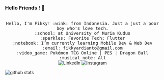 ### Hello Friends ! 👋


<p align="center">
  <br>
  <samp>
    Hello, I'm Fikky! :wink: from Indonesia.
    Just a just a poor boy who's love tech.<br>
    :school:  at University of Muria Kudus <br>
    :sparkles: Favorite Tech: Flutter <br>
    :notebook: I’m currently learning Mobile Dev & Web Dev <br>
    :email:	fikkyardianto@gmail.com <br>
    :video_game: Pokémon TCG Online | PES | Dragon Ball <br>
    :musical_note: All <br>
  </samp>
  <a href="https://www.linkedin.com/in/fikkyardianto/" target="_blank"><img src="https://img.shields.io/badge/LinkedIn-%230077B5.svg?&style=flat-square&logo=linkedin&logoColor=white" alt="LinkedIn"></a>
<a href="https://www.instagram.com/fikkyardianto/" target="_blank"><img src="https://img.shields.io/badge/Instagram-%23E4405F.svg?&style=flat-square&logo=instagram&logoColor=white" alt="Instagram"></a><br>
  
  ![github stats](https://github-readme-stats.vercel.app/api?username=gonexwind&show_icons=true)
</p>


<!-- <code><img height="20" src="https://raw.githubusercontent.com/github/explore/80688e429a7d4ef2fca1e82350fe8e3517d3494d/topics/javascript/javascript.png"></code>, Python<code><img height="20" src="https://raw.githubusercontent.com/github/explore/80688e429a7d4ef2fca1e82350fe8e3517d3494d/topics/python/python.png"></code>, & React<code><img height="20" src="https://raw.githubusercontent.com/github/explore/80688e429a7d4ef2fca1e82350fe8e3517d3494d/topics/react/react.png"></code>.  -->
